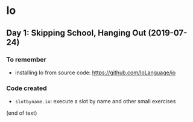 # Io

## Day 1: Skipping School, Hanging Out (2019-07-24)

### To remember

- installing Io from source code: https://github.com/IoLanguage/io

### Code created

- `slotbyname.io`: execute a slot by name and other small exercises

(end of text)
